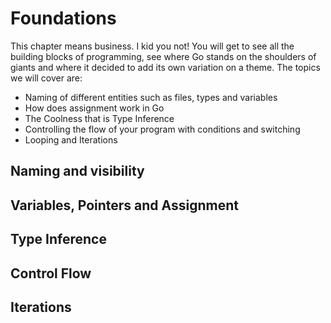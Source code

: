 # Foundations
	
This chapter means business. I kid you not! You will get to see all the building blocks of programming, see where Go stands on the shoulders of giants and where it decided to add its own variation on a theme. The topics we will cover are:
 
 - Naming of different entities such as files, types and variables
 - How does assignment work in Go
 - The Coolness that is Type Inference
 - Controlling the flow of your program with conditions and switching
 - Looping and Iterations
	
## Naming and visibility

## Variables, Pointers and Assignment

## Type Inference

## Control Flow

## Iterations
